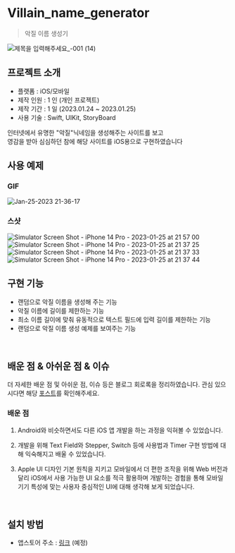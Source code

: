 # Villain_name_generator
> 악질 이름 생성기

![제목을 입력해주세요_-001 (14)](https://user-images.githubusercontent.com/102157871/231609749-a88ea1c8-a97b-413c-af4d-341f43d57d31.png)


## 프로젝트 소개

- 플랫폼 : iOS/모바일
- 제작 인원 : 1 인 (개인 프로젝트)
- 제작 기간 : 1 일 (2023.01.24 ~ 2023.01.25)
- 사용 기술 : Swift, UIKit, StoryBoard

인터넷에서 유명한 "악질"닉네임을 생성해주는 사이트를 보고<br>
영감을 받아 심심하던 참에 해당 사이트를 iOS용으로 구현하였습니다



## 사용 예제

### GIF

![Jan-25-2023 21-36-17](https://user-images.githubusercontent.com/102157871/214565763-3d286f24-7fc7-489c-ab1c-8adb5f10280b.gif)

### 스샷

![Simulator Screen Shot - iPhone 14 Pro - 2023-01-25 at 21 57 00](https://user-images.githubusercontent.com/102157871/214569229-38ee118f-b0d7-444a-8ab4-b1193892df54.png)
![Simulator Screen Shot - iPhone 14 Pro - 2023-01-25 at 21 37 25](https://user-images.githubusercontent.com/102157871/214569257-7b595e8d-7ec6-4c6d-b020-74099b592092.png)
![Simulator Screen Shot - iPhone 14 Pro - 2023-01-25 at 21 37 33](https://user-images.githubusercontent.com/102157871/214569267-8c10a4d9-faea-4e0d-9d1f-9b5cd2b6e115.png)
![Simulator Screen Shot - iPhone 14 Pro - 2023-01-25 at 21 37 44](https://user-images.githubusercontent.com/102157871/214569279-91fa0bf4-86be-4d5a-8b53-db4f1bf3d06c.png)





## 구현 기능

- 랜덤으로 악질 이름을 생성해 주는 기능
- 악질 이름에 길이를 제한하는 기능
- 최소 이름 길이에 맞춰 유동적으로 텍스트 필드에 입력 길이를 제한하는 기능
- 랜덤으로 악질 이름 생성 예제를 보여주는 기능

<br>

## 배운 점 & 아쉬운 점 & 이슈

더 자세한 배운 점 및 아쉬운 점, 이슈 등은 블로그 회로록을 정리하였습니다. 관심 있으시다면 해당 [포스트](https://jangwoojun.github.io/posts/%EC%95%85%EC%A7%88-%EC%9D%B4%EB%A6%84-%EC%83%9D%EC%84%B1%EA%B8%B0/)를 확인해주세요.

### 배운 점

1. Android와 비슷하면서도 다른 iOS 앱 개발을 하는 과정을 익혀볼 수 있었습니다.

1. 개발을 위해 Text Field와 Stepper, Switch 등에 사용법과 Timer 구현 방법에 대해 익숙해지고 배울 수 있었습니다.

1. Apple UI 디자인 기본 원칙을 지키고 모바일에서 더 편한 조작을 위해 Web 버전과 달리 iOS에서 사용 가능한 UI 요소를 적극 활용하며 
개발하는 경험을 통해 모바일 기기 특성에 맞는 사용자 중심적인 UI에 대해 생각해 보게 되었습니다.

<br>

## 설치 방법

- 앱스토어 주소 : [링크]() (예정)
